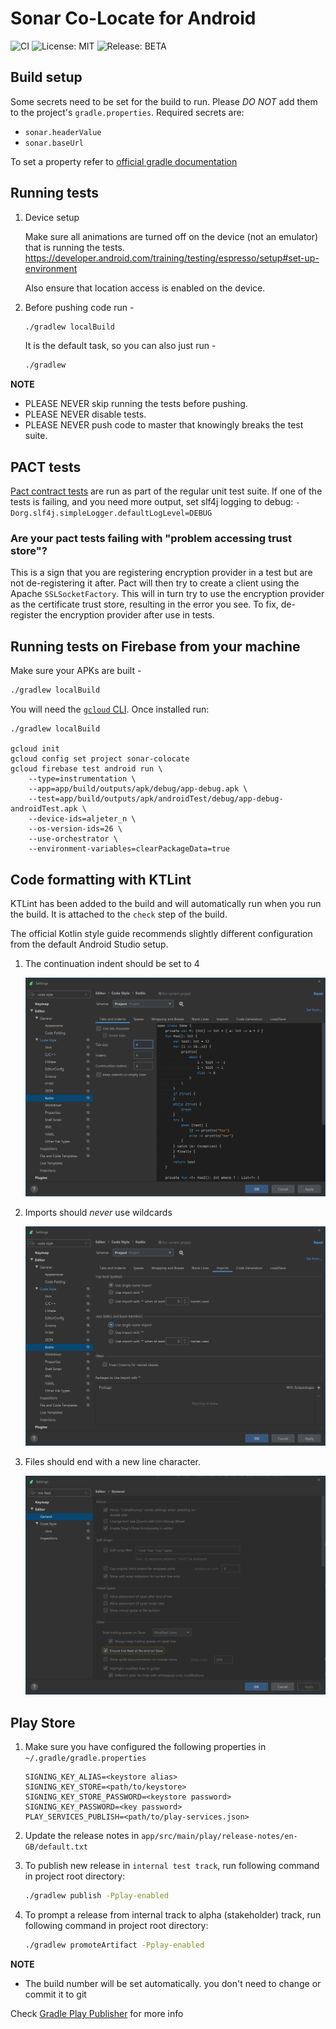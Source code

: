 # Sonar Co-Locate for Android
![CI](https://github.com/nhsx/sonar-colocate-android/workflows/CI/badge.svg)
![License: MIT](https://img.shields.io/badge/License-MIT-yellow.svg)
![Release: BETA](https://img.shields.io/badge/Release-BETA-orange)

## Build setup

Some secrets need to be set for the build to run. Please *DO NOT* add them to the project's `gradle.properties`.
Required secrets are:

 - `sonar.headerValue`
 - `sonar.baseUrl`

To set a property refer to [official gradle documentation](https://docs.gradle.org/current/userguide/build_environment.html)

## Running tests

1. Device setup

    Make sure all animations are turned off on the device (not an emulator) that is running the tests.
    https://developer.android.com/training/testing/espresso/setup#set-up-environment
    
    Also ensure that location access is enabled on the device.

1. Before pushing code run -
    ```bash
    ./gradlew localBuild
    ```

   It is the default task, so you can also just run -
   ```bash
   ./gradlew
   ```

**NOTE**
 * PLEASE NEVER skip running the tests before pushing.
 * PLEASE NEVER disable tests.
 * PLEASE NEVER push code to master that knowingly breaks the test suite.

## PACT tests

[Pact contract tests](https://github.com/DiUS/pact-jvm) are run as part of the regular unit test suite. 
If one of the tests is failing, and you need more output, 
set slf4j logging to debug: `-Dorg.slf4j.simpleLogger.defaultLogLevel=DEBUG`

### Are your pact tests failing with "problem accessing trust store"?

This is a sign that you are registering encryption provider in a test but are not de-registering it after. Pact will then try to create a client using the Apache `SSLSocketFactory`. This will in turn try to use the encryption provider as the certificate trust store, resulting in the error you see. To fix, de-register the encryption provider after use in tests.

## Running tests on Firebase from your machine

Make sure your APKs are built -

```bash
./gradlew localBuild
```

You will need the [`gcloud` CLI](https://cloud.google.com/sdk/install).
Once installed run:

```$bash
./gradlew localBuild

gcloud init
gcloud config set project sonar-colocate
gcloud firebase test android run \
    --type=instrumentation \
    --app=app/build/outputs/apk/debug/app-debug.apk \
    --test=app/build/outputs/apk/androidTest/debug/app-debug-androidTest.apk \
    --device-ids=aljeter_n \
    --os-version-ids=26 \
    --use-orchestrator \
    --environment-variables=clearPackageData=true
```

## Code formatting with KTLint

KTLint has been added to the build and will automatically run when you run the build.
It is attached to the `check` step of the build.

The official Kotlin style guide recommends slightly different configuration from the default
Android Studio setup.

1. The continuation indent should be set to 4

    ![Continuation indent](docs/kotlin-continuation-indent.png)

1. Imports should *never* use wildcards

    ![No wildcard import](docs/kotlin-import-no-wildcards.png)

1. Files should end with a new line character.
    
    ![Ensure line feed on save](docs/kotlin-newline-character.png)

## Play Store

1. Make sure you have configured the following properties in `~/.gradle/gradle.properties`

   ```properties
   SIGNING_KEY_ALIAS=<keystore alias>
   SIGNING_KEY_STORE=<path/to/keystore>
   SIGNING_KEY_STORE_PASSWORD=<keystore password>
   SIGNING_KEY_PASSWORD=<key password>
   PLAY_SERVICES_PUBLISH=<path/to/play-services.json>
   ```

1. Update the release notes in `app/src/main/play/release-notes/en-GB/default.txt`

1. To publish new release in `internal test track`, run following command in project root directory:

   ```bash
   ./gradlew publish -Pplay-enabled
   ```

1. To prompt a release from internal track to alpha (stakeholder) track, run following command in project root directory:

   ```bash
   ./gradlew promoteArtifact -Pplay-enabled
   ```

**NOTE**
  * The build number will be set automatically. you don't need to change or commit it to git

Check [Gradle Play Publisher](https://github.com/Triple-T/gradle-play-publisher) for more info
